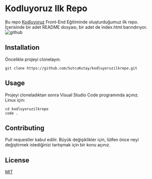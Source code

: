 # Kodluyoruz Ilk Repo
Bu repo [Kodluyoruz](https://www.kodluyoruz.org/) Front-End Eğitiminde oluşturduğumuz ilk repo. İçerisinde bir adet README dosyası, bir adet de index.html barındırıyor.  
![github](https://github.com/SutcuKutay/kodluyoruzilkrepo/assets/94748829/4c074a0c-ce95-470e-a2ee-8eb272e94b2f)
## Installation
Öncelikle projeyi clonelayın.  
```
git clone https://github.com/SutcuKutay/kodluyoruzilkrepo.git
```
## Usage
Projeyi cloneladıktan sonra Visual Studio Code programında açınız.  
Linux için:  
```
cd kodluyoruzilkrepo
code .
```
## Contributing
Pull requestler kabul edilir. Büyük değişiklikler için, lütfen önce neyi değiştirmek istediğinizi tartışmak için bir konu açınız.
## License
[MIT](https://choosealicense.com/licenses/mit/)
